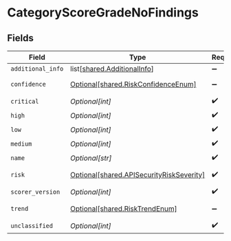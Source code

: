 # CategoryScoreGradeNoFindings


## Fields

| Field                                                                                          | Type                                                                                           | Required                                                                                       | Description                                                                                    |
| ---------------------------------------------------------------------------------------------- | ---------------------------------------------------------------------------------------------- | ---------------------------------------------------------------------------------------------- | ---------------------------------------------------------------------------------------------- |
| `additional_info`                                                                              | list[[shared.AdditionalInfo](undefined/models/shared/additionalinfo.md)]                       | :heavy_minus_sign:                                                                             | N/A                                                                                            |
| `confidence`                                                                                   | [Optional[shared.RiskConfidenceEnum]](undefined/models/shared/riskconfidenceenum.md)           | :heavy_minus_sign:                                                                             | An enumeration.                                                                                |
| `critical`                                                                                     | *Optional[int]*                                                                                | :heavy_check_mark:                                                                             | N/A                                                                                            |
| `high`                                                                                         | *Optional[int]*                                                                                | :heavy_check_mark:                                                                             | N/A                                                                                            |
| `low`                                                                                          | *Optional[int]*                                                                                | :heavy_check_mark:                                                                             | N/A                                                                                            |
| `medium`                                                                                       | *Optional[int]*                                                                                | :heavy_check_mark:                                                                             | N/A                                                                                            |
| `name`                                                                                         | *Optional[str]*                                                                                | :heavy_check_mark:                                                                             | N/A                                                                                            |
| `risk`                                                                                         | [Optional[shared.APISecurityRiskSeverity]](undefined/models/shared/apisecurityriskseverity.md) | :heavy_check_mark:                                                                             | An `enum`eration.                                                                              |
| `scorer_version`                                                                               | *Optional[int]*                                                                                | :heavy_check_mark:                                                                             | N/A                                                                                            |
| `trend`                                                                                        | [Optional[shared.RiskTrendEnum]](undefined/models/shared/risktrendenum.md)                     | :heavy_minus_sign:                                                                             | An enumeration.                                                                                |
| `unclassified`                                                                                 | *Optional[int]*                                                                                | :heavy_check_mark:                                                                             | N/A                                                                                            |